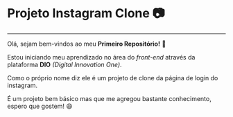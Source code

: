 # **Projeto Instagram Clone** :camera:

---

Olá, sejam bem-vindos ao meu **Primeiro Repositório!** :clap:

Estou iniciando meu aprendizado no área do *front-end* através da plataforma **DIO** *(Digital Innovation One)*.

Como o próprio nome diz ele é um projeto de clone da página de login do instagram.

É um projeto bem básico mas que me agregou bastante conhecimento, espero que gostem! :smile: